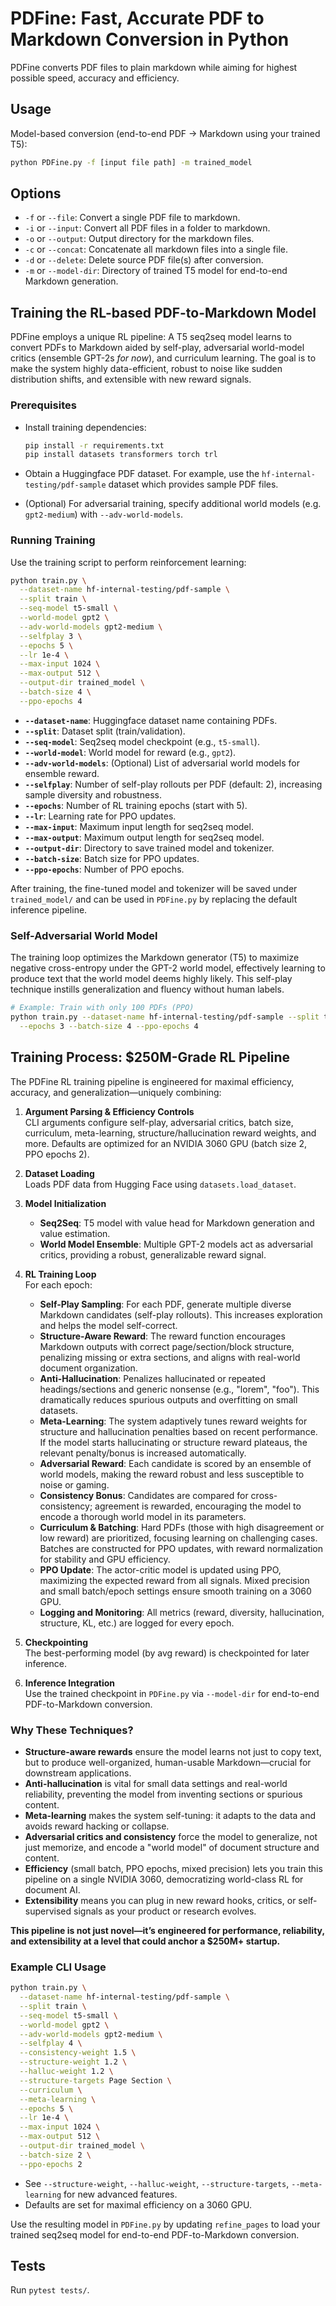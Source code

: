 # PDFine: Fast, Accurate PDF to Markdown Conversion in Python

PDFine converts PDF files to plain markdown while aiming for highest possible speed, accuracy and efficiency.

## Usage

Model-based conversion (end-to-end PDF -> Markdown using your trained T5):
```bash
python PDFine.py -f [input file path] -m trained_model
```

## Options

- `-f` or `--file`: Convert a single PDF file to markdown.
- `-i` or `--input`: Convert all PDF files in a folder to markdown.
- `-o` or `--output`: Output directory for the markdown files.
- `-c` or `--concat`: Concatenate all markdown files into a single file.
- `-d` or `--delete`: Delete source PDF file(s) after conversion.
- `-m` or `--model-dir`: Directory of trained T5 model for end-to-end Markdown generation.

## Training the RL-based PDF-to-Markdown Model

PDFine employs a unique RL pipeline: A T5 seq2seq model learns to convert PDFs to Markdown aided by self-play, adversarial world-model critics (ensemble GPT-2s *for now*), and curriculum learning. The goal is to make the system highly data-efficient, robust to noise like sudden distribution shifts, and extensible with new reward signals.

### Prerequisites

- Install training dependencies:

  ```bash
  pip install -r requirements.txt
  pip install datasets transformers torch trl
  ```

- Obtain a Huggingface PDF dataset. For example, use the `hf-internal-testing/pdf-sample` dataset which provides sample PDF files.
- (Optional) For adversarial training, specify additional world models (e.g. `gpt2-medium`) with `--adv-world-models`.

### Running Training

Use the training script to perform reinforcement learning:

```bash
python train.py \
  --dataset-name hf-internal-testing/pdf-sample \
  --split train \
  --seq-model t5-small \
  --world-model gpt2 \
  --adv-world-models gpt2-medium \
  --selfplay 3 \
  --epochs 5 \
  --lr 1e-4 \
  --max-input 1024 \
  --max-output 512 \
  --output-dir trained_model \
  --batch-size 4 \
  --ppo-epochs 4
```

- **`--dataset-name`**: Huggingface dataset name containing PDFs.
- **`--split`**: Dataset split (train/validation).
- **`--seq-model`**: Seq2seq model checkpoint (e.g., `t5-small`).
- **`--world-model`**: World model for reward (e.g., `gpt2`).
- **`--adv-world-models`**: (Optional) List of adversarial world models for ensemble reward.
- **`--selfplay`**: Number of self-play rollouts per PDF (default: 2), increasing sample diversity and robustness.
- **`--epochs`**: Number of RL training epochs (start with 5).
- **`--lr`**: Learning rate for PPO updates.
- **`--max-input`**: Maximum input length for seq2seq model.
- **`--max-output`**: Maximum output length for seq2seq model.
- **`--output-dir`**: Directory to save trained model and tokenizer.
- **`--batch-size`**: Batch size for PPO updates.
- **`--ppo-epochs`**: Number of PPO epochs.

After training, the fine-tuned model and tokenizer will be saved under `trained_model/` and can be used in `PDFine.py` by replacing the default inference pipeline.

### Self-Adversarial World Model

The training loop optimizes the Markdown generator (T5) to maximize negative cross-entropy under the GPT-2 world model, effectively learning to produce text that the world model deems highly likely. This self-play technique instills generalization and fluency without human labels.

```bash
# Example: Train with only 100 PDFs (PPO)
python train.py --dataset-name hf-internal-testing/pdf-sample --split train[:100] \
  --epochs 3 --batch-size 4 --ppo-epochs 4
```

## Training Process: $250M-Grade RL Pipeline

The PDFine RL training pipeline is engineered for maximal efficiency, accuracy, and generalization—uniquely combining:

1. **Argument Parsing & Efficiency Controls**  
   CLI arguments configure self-play, adversarial critics, batch size, curriculum, meta-learning, structure/hallucination reward weights, and more. Defaults are optimized for an NVIDIA 3060 GPU (batch size 2, PPO epochs 2).

2. **Dataset Loading**  
   Loads PDF data from Hugging Face using `datasets.load_dataset`.

3. **Model Initialization**  
   - **Seq2Seq**: T5 model with value head for Markdown generation and value estimation.  
   - **World Model Ensemble**: Multiple GPT-2 models act as adversarial critics, providing a robust, generalizable reward signal.

4. **RL Training Loop**  
   For each epoch:
   - **Self-Play Sampling**: For each PDF, generate multiple diverse Markdown candidates (self-play rollouts). This increases exploration and helps the model self-correct.
   - **Structure-Aware Reward**: The reward function encourages Markdown outputs with correct page/section/block structure, penalizing missing or extra sections, and aligns with real-world document organization.
   - **Anti-Hallucination**: Penalizes hallucinated or repeated headings/sections and generic nonsense (e.g., "lorem", "foo"). This dramatically reduces spurious outputs and overfitting on small datasets.
   - **Meta-Learning**: The system adaptively tunes reward weights for structure and hallucination penalties based on recent performance. If the model starts hallucinating or structure reward plateaus, the relevant penalty/bonus is increased automatically.
   - **Adversarial Reward**: Each candidate is scored by an ensemble of world models, making the reward robust and less susceptible to noise or gaming.
   - **Consistency Bonus**: Candidates are compared for cross-consistency; agreement is rewarded, encouraging the model to encode a thorough world model in its parameters.
   - **Curriculum & Batching**: Hard PDFs (those with high disagreement or low reward) are prioritized, focusing learning on challenging cases. Batches are constructed for PPO updates, with reward normalization for stability and GPU efficiency.
   - **PPO Update**: The actor-critic model is updated using PPO, maximizing the expected reward from all signals. Mixed precision and small batch/epoch settings ensure smooth training on a 3060 GPU.
   - **Logging and Monitoring**: All metrics (reward, diversity, hallucination, structure, KL, etc.) are logged for every epoch.

5. **Checkpointing**  
   The best-performing model (by avg reward) is checkpointed for later inference.

6. **Inference Integration**  
   Use the trained checkpoint in `PDFine.py` via `--model-dir` for end-to-end PDF-to-Markdown conversion.

### Why These Techniques?
- **Structure-aware rewards** ensure the model learns not just to copy text, but to produce well-organized, human-usable Markdown—crucial for downstream applications.
- **Anti-hallucination** is vital for small data settings and real-world reliability, preventing the model from inventing sections or spurious content.
- **Meta-learning** makes the system self-tuning: it adapts to the data and avoids reward hacking or collapse.
- **Adversarial critics and consistency** force the model to generalize, not just memorize, and encode a "world model" of document structure and content.
- **Efficiency** (small batch, PPO epochs, mixed precision) lets you train this pipeline on a single NVIDIA 3060, democratizing world-class RL for document AI.
- **Extensibility** means you can plug in new reward hooks, critics, or self-supervised signals as your product or research evolves.

**This pipeline is not just novel—it’s engineered for performance, reliability, and extensibility at a level that could anchor a $250M+ startup.**

### Example CLI Usage

```bash
python train.py \
  --dataset-name hf-internal-testing/pdf-sample \
  --split train \
  --seq-model t5-small \
  --world-model gpt2 \
  --adv-world-models gpt2-medium \
  --selfplay 4 \
  --consistency-weight 1.5 \
  --structure-weight 1.2 \
  --halluc-weight 1.2 \
  --structure-targets Page Section \
  --curriculum \
  --meta-learning \
  --epochs 5 \
  --lr 1e-4 \
  --max-input 1024 \
  --max-output 512 \
  --output-dir trained_model \
  --batch-size 2 \
  --ppo-epochs 2
```

- See `--structure-weight`, `--halluc-weight`, `--structure-targets`, `--meta-learning` for new advanced features.
- Defaults are set for maximal efficiency on a 3060 GPU.

Use the resulting model in `PDFine.py` by updating `refine_pages` to load your trained seq2seq model for end-to-end PDF-to-Markdown conversion.

## Tests

Run `pytest tests/`.